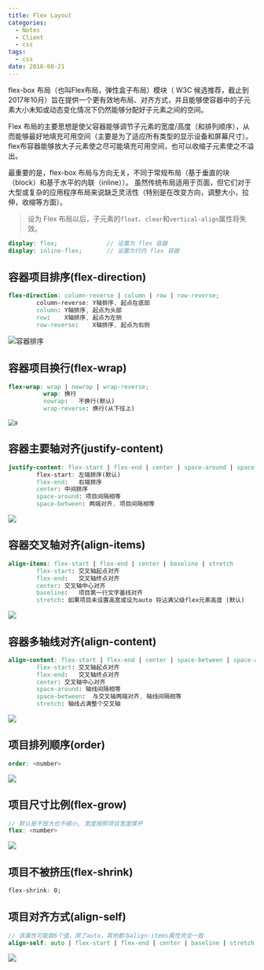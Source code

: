 ```yaml
---
title: Flex Layout
categories:
  - Notes
  - Client
  - css
tags:
  - css
date: 2018-08-21
---
```



flex-box 布局（也叫Flex布局，弹性盒子布局）模块（ W3C 候选推荐，截止到2017年10月）旨在提供一个更有效地布局、对齐方式，并且能够使容器中的子元素大小未知或动态变化情况下仍然能够分配好子元素之间的空间。

Flex 布局的主要思想是使父容器能够调节子元素的宽度/高度（和排列顺序），从而能够最好地填充可用空间（主要是为了适应所有类型的显示设备和屏幕尺寸）。flex布容器能够放大子元素使之尽可能填充可用空间，也可以收缩子元素使之不溢出。

最重要的是，flex-box 布局与方向无关，不同于常规布局（基于垂直的块（block）和基于水平的内联（inline））。 虽然传统布局适用于页面，但它们对于大型或复杂的应用程序布局来说缺乏灵活性（特别是在改变方向，调整大小，拉伸，收缩等方面）。

<!-- more -->

> 设为 Flex 布局以后，子元素的`float`、`clear`和`vertical-align`属性将失效。

```scss
display: flex;				// 设置为 flex 容器
display: inline-flex;		// 设置为行内 flex 容器
```

## 容器项目排序(flex-direction)

```scss
flex-direction: column-reverse | column | row | row-reverse;
		column-reverse: Y轴排序, 起点在底部
		column:	Y轴排序, 起点为头部
		row: 	X轴排序, 起点为左侧
		row-reverse: 	X轴排序, 起点为右侧
```

![容器排序](http://www.ruanyifeng.com/blogimg/asset/2015/bg2015071005.png)

## 容器项目换行(flex-wrap)

```scss
flex-wrap: wrap | nowrap | wrap-reverse;
		  wrap: 换行
		  nowrap:	不换行(默认)
		  wrap-reverse: 换行(从下往上)
```

<img src="http://www.ruanyifeng.com/blogimg/asset/2015/bg2015071006.png" alt="a" style="zoom:80%;" />

## 容器主要轴对齐(justify-content)

```scss
justify-content: flex-start | flex-end | center | space-around | space-between;
		flex-start: 左端排序(默认)
		flex-end:	右端排序
		center:	中间排序
		space-around: 项目间隔相等
		space-between: 两端对齐, 项目间隔相等
```

<img src="http://www.ruanyifeng.com/blogimg/asset/2015/bg2015071010.png"  />

## 容器交叉轴对齐(align-items)

```scss
align-items: flex-start | flex-end | center | baseline | stretch
		flex-start:	交叉轴起点对齐
		flex-end:	交叉轴终点对齐
		center:	交叉轴中心对齐
		baseline:	项目第一行文字基线对齐
		stretch: 如果项目未设置高宽或设为auto 将沾满父级flex元素高度 (默认)
```

![](http://www.ruanyifeng.com/blogimg/asset/2015/bg2015071011.png)

## 容器多轴线对齐(align-content)

```scss
align-content: flex-start | flex-end | center | space-between | space-around | stretch
		flex-start:	交叉轴起点对齐
		flex-end:	交叉轴终点对齐
		center:	交叉轴中心对齐
		space-around: 轴线间隔相等
		space-between:	与交叉轴两端对齐, 轴线间隔相等
		stretch: 轴线占满整个交叉轴
```

![](http://www.ruanyifeng.com/blogimg/asset/2015/bg2015071012.png)

## 项目排列顺序(order)

```scss
order: <number>
```

![](http://www.ruanyifeng.com/blogimg/asset/2015/bg2015071013.png)

## 项目尺寸比例(flex-grow)

```scss
// 默认是不放大也不缩小, 宽度按照项目宽度撑开
flex: <number>
```

![](http://www.ruanyifeng.com/blogimg/asset/2015/bg2015071014.png)

## 项目不被挤压(flex-shrink)

```css
flex-shrink: 0;
```

## 项目对齐方式(align-self)

```scss
// 该属性可能取6个值，除了auto，其他都与align-items属性完全一致
align-self: auto | flex-start | flex-end | center | baseline | stretch
```

![](http://www.ruanyifeng.com/blogimg/asset/2015/bg2015071016.png)